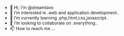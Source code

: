 - 👋 Hi, I’m @dreamtavo
- 👀 I’m interested in .web and application development..
- 🌱 I’m currently learning .php,html,css,javascript..
- 💞️ I’m looking to collaborate on .everything..
- 📫 How to reach me ...

<!---
dreamtavo/dreamtavo is a ✨ special ✨ repository because its `README.md` (this file) appears on your GitHub profile.
You can click the Preview link to take a look at your changes.
--->
